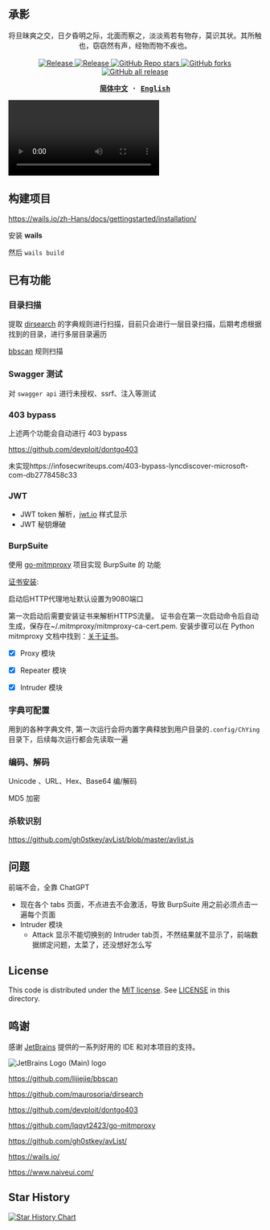 ## 承影

<p align="center">
将旦昧爽之交，日夕昏明之际，北面而察之，淡淡焉若有物存，莫识其状。其所触也，窃窃然有声，经物而物不疾也。
  <br/>
  <br/>
  <a href="https://github.com/yhy0/ChYing/blob/main/LICENSE">
    <img alt="Release" src="https://img.shields.io/github/license/yhy0/ChYing"/>
  </a>
  <a href="https://github.com/yhy0/ChYing">
    <img alt="Release" src="https://img.shields.io/badge/release-v0.8.2-brightgreen"/>
  </a>
  <a href="https://github.com/yhy0/ChYing">
    <img alt="GitHub Repo stars" src="https://img.shields.io/github/stars/yhy0/ChYing?color=9cf"/>
  </a>
  <a href="https://github.com/yhy0/ChYing">
    <img alt="GitHub forks" src="https://img.shields.io/github/forks/yhy0/ChYing"/>
  </a>
  <a href="https://github.com/yhy0/ChYing">
    <img alt="GitHub all release" src="https://img.shields.io/github/downloads/yhy0/ChYing/total?color=blueviolet"/>
  </a>
</p>
<div align="center">
<strong>
<samp>

[简体中文](./README.md) · [English](./README-en.md)

</samp>
</strong>
</div>

<video controls="controls" loop="loop" autoplay="autoplay"> 
    <source src="images/ChYing.mp4" type="video/mp4">
</video>

## 构建项目

https://wails.io/zh-Hans/docs/gettingstarted/installation/

安装 **wails** 

然后 `wails build`

## 已有功能

### 目录扫描

提取 [dirsearch](https://github.com/maurosoria/dirsearch) 的字典规则进行扫描，目前只会进行一层目录扫描，后期考虑根据找到的目录，进行多层目录遍历

[bbscan](https://github.com/lijiejie/bbscan) 规则扫描

### Swagger 测试

对 `swagger api` 进行未授权、ssrf、注入等测试

### 403 bypass

上述两个功能会自动进行 403 bypass

https://github.com/devploit/dontgo403

未实现https://infosecwriteups.com/403-bypass-lyncdiscover-microsoft-com-db2778458c33

### JWT

- JWT token 解析，[jwt.io](https://jwt.io/) 样式显示
- JWT 秘钥爆破

### BurpSuite

使用 [go-mitmproxy](https://github.com/lqqyt2423/go-mitmproxy) 项目实现 BurpSuite 的 功能

[证书安装](https://github.com/lqqyt2423/go-mitmproxy#usage):

启动后HTTP代理地址默认设置为9080端口

第一次启动后需要安装证书来解析HTTPS流量。 证书会在第一次启动命令后自动生成，保存在~/.mitmproxy/mitmproxy-ca-cert.pem. 安装步骤可以在 Python mitmproxy 文档中找到：[关于证书](https://docs.mitmproxy.org/stable/concepts-certificates/)。

-   [x] Proxy 模块
-   [x] Repeater 模块
-   [x] Intruder 模块


### 字典可配置

用到的各种字典文件, 第一次运行会将内置字典释放到用户目录的`.config/ChYing`目录下，后续每次运行都会先读取一遍

### 编码、解码
Unicode 、URL、Hex、Base64 编/解码

MD5 加密
### 杀软识别

https://github.com/gh0stkey/avList/blob/master/avlist.js

## 问题
前端不会，全靠 ChatGPT 

- 现在各个 tabs 页面，不点进去不会激活，导致 BurpSuite 用之前必须点击一遍每个页面
- Intruder 模块
  - Attack 显示不能切换别的 Intruder tab页，不然结果就不显示了，前端数据绑定问题，太菜了，还没想好怎么写

## License

This code is distributed under the [MIT license](https://github.com/yhy0/ChYing/blob/main/LICENSE). See [LICENSE](https://github.com/yhy0/ChYing/blob/main/LICENSE) in this directory.

## 鸣谢

感谢 [JetBrains](https://www.jetbrains.com/) 提供的一系列好用的 IDE 和对本项目的支持。

![JetBrains Logo (Main) logo](https://resources.jetbrains.com/storage/products/company/brand/logos/jb_beam.svg)

https://github.com/lijiejie/bbscan

https://github.com/maurosoria/dirsearch

https://github.com/devploit/dontgo403

https://github.com/lqqyt2423/go-mitmproxy

https://github.com/gh0stkey/avList/

https://wails.io/

https://www.naiveui.com/

## Star History

[![Star History Chart](https://api.star-history.com/svg?repos=yhy0/ChYing&type=Date)](https://star-history.com/#yhy0/ChYing&Date)
